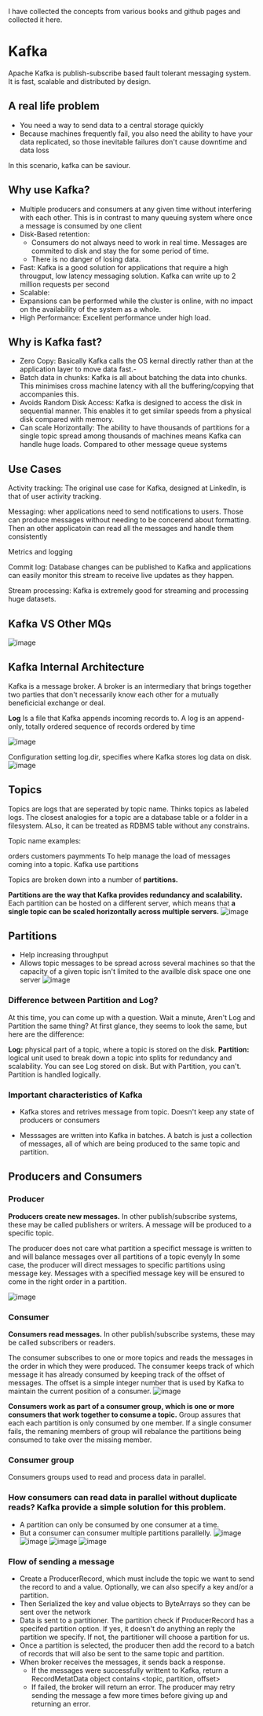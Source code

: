 I have collected the concepts from various books and github pages and collected it here.

# Kafka
Apache Kafka is publish-subscribe based fault tolerant messaging system. It is fast, scalable and distributed by design. 

## A real life problem
- You need a way to send data to a central storage quickly
- Because machines frequently fail, you also need the ability to have your data replicated, so those inevitable failures don't cause downtime and data loss

In this scenario, kafka can be saviour.

## Why use Kafka?
- Multiple producers and consumers at any given time without interfering with each other. This is in contrast to many queuing system where once a message is consumed by one client
- Disk-Based retention:
  - Consumers do not always need to work in real time. Messages are commited to disk and stay the for some period of time.
  - There is no danger of losing data.
- Fast: Kafka is a good solution for applications that require a high througput, low latency messaging solution. Kafka can write up to 2 million requests per second
- Scalable:
- Expansions can be performed while the cluster is online, with no impact on the availability of the system as a whole.
- High Performance: Excellent performance under high load.

## Why is Kafka fast?
- Zero Copy: Basically Kafka calls the OS kernal directly rather than at the application layer to move data fast.-
- Batch data in chunks: Kafka is all about batching the data into chunks. This minimises cross machine latency with all the buffering/copying that accompanies this.
- Avoids Random Disk Access: Kafka is designed to access the disk in sequential manner. This enables it to get similar speeds from a physical disk compared with memory.
- Can scale Horizontally: The ability to have thousands of partitions for a single topic spread among thousands of machines means Kafka can handle huge loads.
Compared to other message queue systems


## Use Cases
Activity tracking: The original use case for Kafka, designed at LinkedIn, is that of user activity tracking.

Messaging: wher applications need to send notifications to users. Those can produce messages without needing to be concerend about formatting. Then an other applicatoin can read all the messages and handle them consistently

Metrics and logging

Commit log: Database changes can be published to Kafka and applications can easily monitor this stream to receive live updates as they happen.

Stream processing: Kafka is extremely good for streaming and processing huge datasets.

## Kafka VS Other MQs
![image](https://user-images.githubusercontent.com/100063114/155071857-e29bbcec-8109-4c79-afbb-73ce4dd32a3b.png)


## Kafka Internal Architecture
Kafka is a message broker. A broker is an intermediary that brings together two parties that don't necessarily know each other for a mutually beneficicial exchange or deal.

**Log**
Is a file that Kafka appends incoming records to. A log is an append-only, totally ordered sequence of records ordered by time

![image](https://user-images.githubusercontent.com/100063114/155072172-c235d623-b15e-4cf0-80ad-984399b746a1.png)

Configuration setting log.dir, specifies where Kafka stores log data on disk.
![image](https://user-images.githubusercontent.com/100063114/155072218-89bb072a-02f6-41c1-a82d-65a07f49c8f0.png)


## Topics
Topics are logs that are seperated by topic name. Thinks topics as labeled logs. The closest analogies for a topic are a database table or a folder in a filesystem.
ALso, it can be treated as RDBMS table without any constrains.

Topic name examples:

orders
customers
paymments
To help manage the load of messages coming into a topic. Kafka use partitions

Topics are broken down into a number of **partitions.**

**Partitions are the way that Kafka provides redundancy and scalability.** Each partition can be hosted on a different server, which means that **a single topic can be scaled horizontally across multiple servers.**
![image](https://user-images.githubusercontent.com/100063114/155073260-740260cd-6363-4fa3-94f0-4e76ec0c7c08.png)

## Partitions
- Help increasing throughput
- Allows topic messages to be spread across several machines so that the capacity of a given topic isn't limited to the availble disk space one one server
![image](https://user-images.githubusercontent.com/100063114/155073310-aa0b03e5-02b0-4667-b866-4f0fcec280fc.png)

### Difference between Partition and Log?
At this time, you can come up with a question. Wait a minute, Aren't Log and Partition the same thing? At first glance, they seems to look the same, but here are the difference:

**Log:** physical part of a topic, where a topic is stored on the disk.
**Partition:** logical unit used to break down a topic into splits for redundancy and scalability. You can see Log stored on disk. But with Partition, you can't. Partition is handled logically.

### Important characteristics of Kafka
- Kafka stores and retrives message from topic. Doesn't keep any state of producers or consumers

- Messsages are written into Kafka in batches. A batch is just a collection of messages, all of which are being produced to the same topic and partition.

 
## Producers and Consumers
### Producer
**Producers create new messages.** In other publish/subscribe systems, these may be called publishers or writers. A message will be produced to a specific topic.

The producer does not care what partition a specifict message is written to and will balance messages over all partitions of a topic evenyly
In some case, the producer will direct messages to specific partitions using message key. Messages with a specified message key will be ensured to come in the right order in a partition.

![image](https://user-images.githubusercontent.com/100063114/155073725-3f5c4800-74a9-41b1-ab5a-fdf493eecdc6.png)

### Consumer
**Consumers read messages.** In other publish/subscribe systems, these may be called subscribers or readers.

The consumer subscribes to one or more topics and reads the messages in the order in which they were produced.
The consumer keeps track of which message it has already consumed by keeping track of the offset of messages.
The offset is a simple integer number that is used by Kafka to maintain the current position of a consumer.
![image](https://user-images.githubusercontent.com/100063114/155073838-c88b84f4-e452-4015-920d-0d3ac6f77dfa.png)

**Consumers work as part of a consumer group, which is one or more consumers that work together to consume a topic.** Group assures that each each partition is only consumed by one member. If a single consumer fails, the remaning members of group will rebalance the partitions being consumed to take over the missing member.

### Consumer group
Consumers groups used to read and process data in parallel.

### How consumers can read data in parallel without duplicate reads? Kafka provide a simple solution for this problem.

- A partition can only be consumed by one consumer at a time.
- But a consumer can consumer multiple partitions parallelly.
![image](https://user-images.githubusercontent.com/100063114/155074195-a59f7346-d061-4265-a678-2e4d3dc82ca5.png)
![image](https://user-images.githubusercontent.com/100063114/155074216-f6e09b7f-607d-4254-b6b5-578befe0d346.png)
![image](https://user-images.githubusercontent.com/100063114/155074229-0573d8ea-66a0-4be3-b56e-4a8aecbc7cf4.png)
![image](https://user-images.githubusercontent.com/100063114/155074244-5c876122-ae5b-43c9-af02-79dd3f0955c1.png)

### Flow of sending a message
- Create a ProducerRecord, which must include the topic we want to send the record to and a value. Optionally, we can also specify a key and/or a partition.
- Then Serialized the key and value objects to ByteArrays so they can be sent over the network
- Data is sent to a partitioner. The partition check if ProducerRecord has a specifed partition option. If yes, it doesn't do anything an reply the partition we specify. If not, the partitioner will choose a partition for us.
- Once a partition is selected, the producer then add the record to a batch of records that will also be sent to the same topic and partition.
- When broker receives the messages, it sends back a response.
  - If the messages were successfully writtent to Kafka, return a RecordMetatData object contains <topic, partition, offset>
  - If failed, the broker will return an error. The producer may retry sending the message a few more times before giving up and returning an error.




